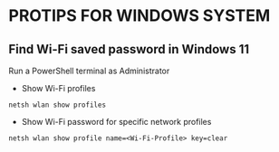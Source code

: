 # PROTIPS FOR WINDOWS SYSTEM

## Find Wi-Fi saved password in Windows 11

Run a PowerShell terminal as Administrator

- Show Wi-Fi profiles
```
netsh wlan show profiles
```

- Show Wi-Fi password for specific network profiles
```
netsh wlan show profile name=<Wi-Fi-Profile> key=clear
```
